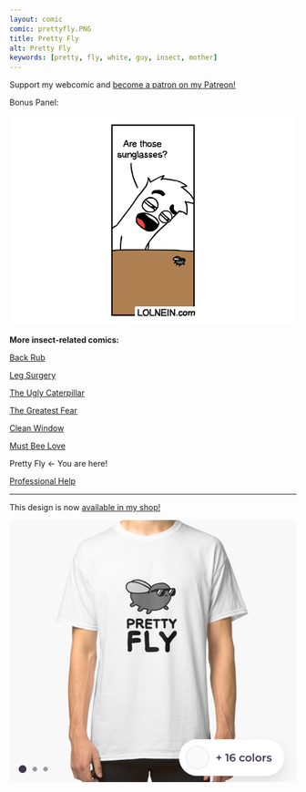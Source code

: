 ```yaml
---
layout: comic
comic: prettyfly.PNG
title: Pretty Fly
alt: Pretty Fly
keywords: [pretty, fly, white, guy, insect, mother]
---
```


Support my webcomic and [become a patron on my Patreon!](https://www.patreon.com/lolnein)

Bonus Panel:

![Pretty Fly Bonus Panel](/images/prettyfly_bonus.PNG)


__More insect-related comics:__

[Back Rub](https://lolnein.com/2017/06/13/backrub/)

[Leg Surgery](https://lolnein.com/2017/06/30/legsurgery/)

[The Ugly Caterpillar](https://lolnein.com/2017/09/18/theuglycaterpillar/)

[The Greatest Fear](https://lolnein.com/2018/06/18/thegreatestfear/)

[Clean Window](https://lolnein.com/2018/08/06/cleanwindow/)

[Must Bee Love](https://lolnein.com/2019/05/21/mustbeelove/)

Pretty Fly <- You are here!

[Professional Help](https://lolnein.com/2019/09/03/professionalhelp/)

---

This design is now [available in my shop!](https://lolnein.redbubble.com) 

[![Pretty Fly Shirt](/images/prettyfly_shirt.jpg)](https://lolnein.redbubble.com)
